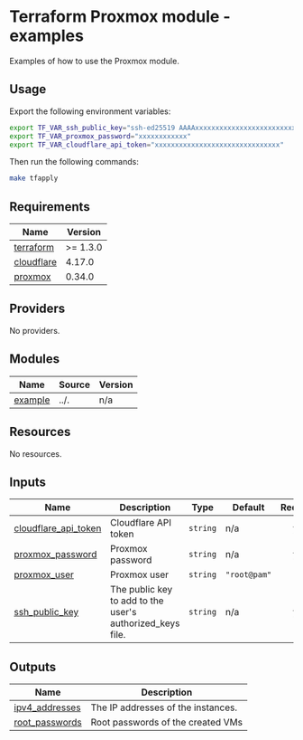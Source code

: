 # Terraform Proxmox module - examples

Examples of how to use the Proxmox module.

## Usage

Export the following environment variables:

```bash
export TF_VAR_ssh_public_key="ssh-ed25519 AAAAxxxxxxxxxxxxxxxxxxxxxxxxxxxxxxx"
export TF_VAR_proxmox_password="xxxxxxxxxxxx"
export TF_VAR_cloudflare_api_token="xxxxxxxxxxxxxxxxxxxxxxxxxxxxxxx"
```

Then run the following commands:

```bash
make tfapply
```

<!-- markdownlint-disable MD033 -->
<!-- BEGIN_TF_DOCS -->
## Requirements

| Name | Version |
|------|---------|
| <a name="requirement_terraform"></a> [terraform](#requirement\_terraform) | >= 1.3.0 |
| <a name="requirement_cloudflare"></a> [cloudflare](#requirement\_cloudflare) | 4.17.0 |
| <a name="requirement_proxmox"></a> [proxmox](#requirement\_proxmox) | 0.34.0 |

## Providers

No providers.

## Modules

| Name | Source | Version |
|------|--------|---------|
| <a name="module_example"></a> [example](#module\_example) | ../. | n/a |

## Resources

No resources.

## Inputs

| Name | Description | Type | Default | Required |
|------|-------------|------|---------|:--------:|
| <a name="input_cloudflare_api_token"></a> [cloudflare\_api\_token](#input\_cloudflare\_api\_token) | Cloudflare API token | `string` | n/a | yes |
| <a name="input_proxmox_password"></a> [proxmox\_password](#input\_proxmox\_password) | Proxmox password | `string` | n/a | yes |
| <a name="input_proxmox_user"></a> [proxmox\_user](#input\_proxmox\_user) | Proxmox user | `string` | `"root@pam"` | no |
| <a name="input_ssh_public_key"></a> [ssh\_public\_key](#input\_ssh\_public\_key) | The public key to add to the user's authorized\_keys file. | `string` | n/a | yes |

## Outputs

| Name | Description |
|------|-------------|
| <a name="output_ipv4_addresses"></a> [ipv4\_addresses](#output\_ipv4\_addresses) | The IP addresses of the instances. |
| <a name="output_root_passwords"></a> [root\_passwords](#output\_root\_passwords) | Root passwords of the created VMs |
<!-- END_TF_DOCS -->
<!-- markdownlint-enable MD033 -->

